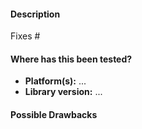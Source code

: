 <!--

Thanks for sending a pull request! Please make sure you click the link above to
view the contribution guidelines, then fill out the blanks below.

Checklist:

  - [ ] Your branch is up-to-date with the `main` branch and tested with latest changes
  - [ ] Extended the README / documentation, if necessary
  - [ ] Code compiles correctly and runs
  - [ ] Code is formatted using clang-3.9 and the provided format file
  - [ ] Changelog is updated

-->

#### Description

<!-- Please explain the changes you made here as detailed as possible. -->

Fixes #  <!-- If fixes an issue, please add here the issue number. -->

#### Where has this been tested?

  * **Platform(s):** ...
  * **Library version:** ...

#### Possible Drawbacks

<!-- What are the possible side-effects or negative impacts of the code change? -->
